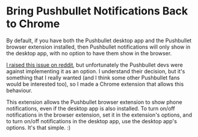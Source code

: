 # Bring Pushbullet Notifications Back to Chrome

By default, if you have both the Pushbullet desktop app and the Pushbullet browser extension installed, then Pushbullet notifications will only show in the desktop app, with no option to have them show in the browser.

[I raised this issue on reddit](http://www.reddit.com/r/PushBullet/comments/33gn2j/behavior_request_for_android_to_macchrome/), but unfortunately the Pushbullet devs were against implementing it as an option. I understand their decision, but it's something that I really wanted (and I think some other Pushbullet fans would be interested too), so I made a Chrome extension that allows this behaviour.

This extension allows the Pushbullet browser extension to show phone notifications, even if the desktop app is also installed. To turn on/off notifications in the browser extension, set it in the extension's options, and to turn on/off notifications in the desktop app, use the desktop app's options. It's that simple. :)
